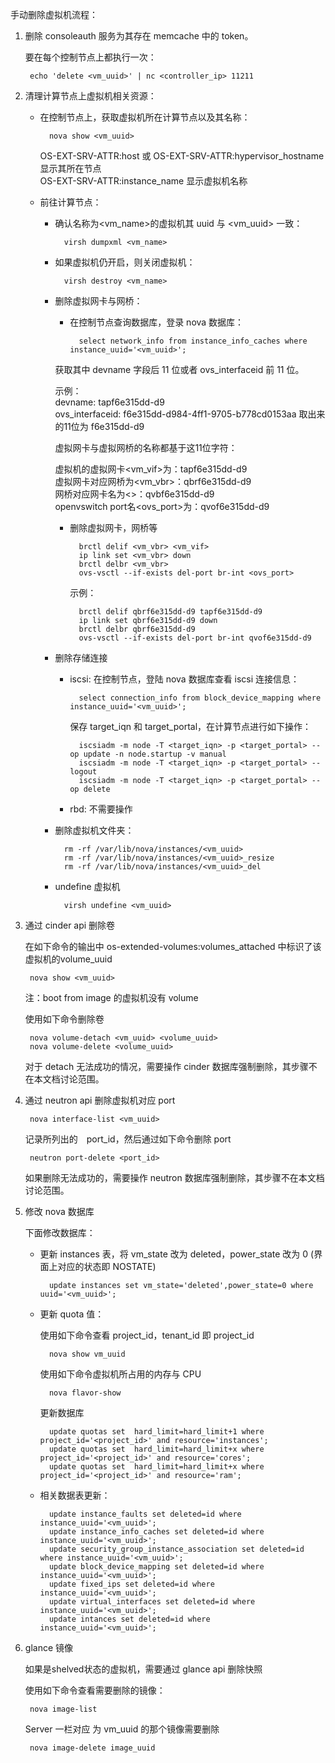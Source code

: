 手动删除虚拟机流程：

1. 删除 consoleauth 服务为其存在 memcache 中的 token。

    要在每个控制节点上都执行一次：

        echo 'delete <vm_uuid>' | nc <controller_ip> 11211

2. 清理计算节点上虚拟机相关资源：

    * 在控制节点上，获取虚拟机所在计算节点以及其名称：

            nova show <vm_uuid>

        OS-EXT-SRV-ATTR:host 或 OS-EXT-SRV-ATTR:hypervisor_hostname 显示其所在节点  
        OS-EXT-SRV-ATTR:instance_name 显示虚拟机名称

    * 前往计算节点：

        * 确认名称为<vm_name>的虚拟机其 uuid 与 <vm_uuid> 一致：

                virsh dumpxml <vm_name>

        * 如果虚拟机仍开启，则关闭虚拟机：

                virsh destroy <vm_name>

        * 删除虚拟网卡与网桥：
            * 在控制节点查询数据库，登录 nova 数据库：

                    select network_info from instance_info_caches where instance_uuid='<vm_uuid>';

            获取其中 devname 字段后 11 位或者 ovs_interfaceid 前 11 位。  

            示例：  
            devname: tapf6e315dd-d9  
            ovs_interfaceid: f6e315dd-d984-4ff1-9705-b778cd0153aa
            取出来的11位为 f6e315dd-d9

            虚拟网卡与虚拟网桥的名称都基于这11位字符：  

            虚拟机的虚拟网卡<vm_vif>为：tapf6e315dd-d9  
            虚拟网卡对应网桥为<vm_vbr>：qbrf6e315dd-d9  
            网桥对应网卡名为<>：qvbf6e315dd-d9  
            openvswitch port名<ovs_port>为：qvof6e315dd-d9  

            * 删除虚拟网卡，网桥等

                    brctl delif <vm_vbr> <vm_vif>
                    ip link set <vm_vbr> down
                    brctl delbr <vm_vbr>
                    ovs-vsctl --if-exists del-port br-int <ovs_port>

                示例：

                    brctl delif qbrf6e315dd-d9 tapf6e315dd-d9
                    ip link set qbrf6e315dd-d9 down
                    brctl delbr qbrf6e315dd-d9
                    ovs-vsctl --if-exists del-port br-int qvof6e315dd-d9

        * 删除存储连接
            * iscsi:
                在控制节点，登陆 nova 数据库查看 iscsi 连接信息：

                    select connection_info from block_device_mapping where instance_uuid='<vm_uuid>';

                保存 target\_iqn 和 target\_portal，在计算节点进行如下操作：

                    iscsiadm -m node -T <target_iqn> -p <target_portal> --op update -n node.startup -v manual
                    iscsiadm -m node -T <target_iqn> -p <target_portal> --logout
                    iscsiadm -m node -T <target_iqn> -p <target_portal> --op delete

            * rbd:
                不需要操作


        * 删除虚拟机文件夹：

                rm -rf /var/lib/nova/instances/<vm_uuid>
                rm -rf /var/lib/nova/instances/<vm_uuid>_resize
                rm -rf /var/lib/nova/instances/<vm_uuid>_del

        * undefine 虚拟机
            
                virsh undefine <vm_uuid>

3. 通过 cinder api 删除卷

    在如下命令的输出中 os-extended-volumes:volumes\_attached 中标识了该虚拟机的volume\_uuid

        nova show <vm_uuid>

    注：boot from image 的虚拟机没有 volume  

    使用如下命令删除卷

        nova volume-detach <vm_uuid> <volume_uuid>
        nova volume-delete <volume_uuid>

    对于 detach 无法成功的情况，需要操作 cinder 数据库强制删除，其步骤不在本文档讨论范围。

4. 通过 neutron api 删除虚拟机对应 port

        nova interface-list <vm_uuid>

    记录所列出的　port_id，然后通过如下命令删除 port

        neutron port-delete <port_id>

    如果删除无法成功的，需要操作 neutron 数据库强制删除，其步骤不在本文档讨论范围。

5. 修改 nova 数据库

    下面修改数据库：

    * 更新 instances 表，将 vm\_state 改为 deleted，power\_state 改为 0 (界面上对应的状态即 NOSTATE)

            update instances set vm_state='deleted',power_state=0 where uuid='<vm_uuid>';

    * 更新 quota 值：

        使用如下命令查看 project\_id，tenant\_id 即 project\_id

            nova show vm_uuid


        使用如下命令虚拟机所占用的内存与 CPU

            nova flavor-show

        更新数据库

            update quotas set  hard_limit=hard_limit+1 where project_id='<project_id>' and resource='instances';
            update quotas set  hard_limit=hard_limit+x where project_id='<project_id>' and resource='cores';
            update quotas set  hard_limit=hard_limit+x where project_id='<project_id>' and resource='ram';

    * 相关数据表更新：

            update instance_faults set deleted=id where instance_uuid='<vm_uuid>';
            update instance_info_caches set deleted=id where instance_uuid='<vm_uuid>';
            update security_group_instance_association set deleted=id where instance_uuid='<vm_uuid>';
            update block_device_mapping set deleted=id where instance_uuid='<vm_uuid>';
            update fixed_ips set deleted=id where instance_uuid='<vm_uuid>';
            update virtual_interfaces set deleted=id where instance_uuid='<vm_uuid>';
            update intances set deleted=id where instance_uuid='<vm_uuid>';



6. glance 镜像

    如果是shelved状态的虚拟机，需要通过 glance api 删除快照  

    使用如下命令查看需要删除的镜像：

        nova image-list 

    Server 一栏对应 为 vm\_uuid 的那个镜像需要删除

        nova image-delete image_uuid

